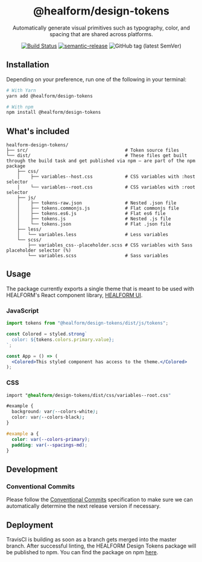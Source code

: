<div align="center">

# @healform/design-tokens

Automatically generate visual primitives such as typography, color, and spacing that are shared across platforms.

[![Build Status](https://travis-ci.com/HEALFORM/healform-design-tokens.svg?branch=main)](https://travis-ci.com/HEALFORM/healform-design-tokens) [![semantic-release](https://img.shields.io/badge/%20%20%F0%9F%93%A6%F0%9F%9A%80-semantic--release-e10079.svg)](https://github.com/semantic-release/semantic-release) ![GitHub tag (latest SemVer)](https://img.shields.io/github/v/tag/HEALFORM/healform-design-tokens?label=release)

</div>

## Installation

Depending on your preference, run one of the following in your terminal:

```sh
# With Yarn
yarn add @healform/design-tokens

# With npm
npm install @healform/design-tokens
```

## What's included
```
healform-design-tokens/
├── src/                                    # Token source files
└── dist/                                   # These files get built through the build task and get published via npm — are part of the npm package
    ├── css/
    │    ├── variables--host.css            # CSS variables with :host selector
    │    └── variables--root.css            # CSS variables with :root selector
    ├── js/
    │    ├── tokens-raw.json                # Nested .json file
    │    ├── tokens.commonjs.js             # Flat commonjs file
    │    ├── tokens.es6.js                  # Flat es6 file
    │    ├── tokens.js                      # Nested .js file
    │    └── tokens.json                    # Flat .json file
    ├── less/                            
    │   └── variables.less                  # Less variables
    └── scss/                            
        ├── variables_css--placeholder.scss # CSS variables with Sass placeholder selector (%)
        └── variables.scss                  # Sass variables
```

## Usage

The package currently exports a single theme that is meant to be used with HEALFORM's React component library, [HEALFORM UI](https://github.com/healform/liquid).

### JavaScript

```jsx
import tokens from "@healform/design-tokens/dist/js/tokens";

const Colored = styled.strong`
  color: ${tokens.colors.primary.value};
`;

const App = () => (
  <Colored>This styled component has access to the theme.</Colored>
);
```

### CSS

```css
import "@healform/design-tokens/dist/css/variables--root.css"

#example {
  background: var(--colors-white);
  color: var(--colors-black);
}

#example a {
  color: var(--colors-primary);
  padding: var(--spacings-md);
}
```

## Development

### Conventional Commits

Please follow the [Conventional Commits](https://www.conventionalcommits.org/en/v1.0.0/) specification to make sure we can automatically determine the next release version if necessary.

## Deployment

TravisCI is building as soon as a branch gets merged into the master branch. After successful linting, the HEALFORM Design Tokens package will be published to npm. You can find the package on npm [here](https://www.npmjs.com/package/@healform/design-tokens/access).
